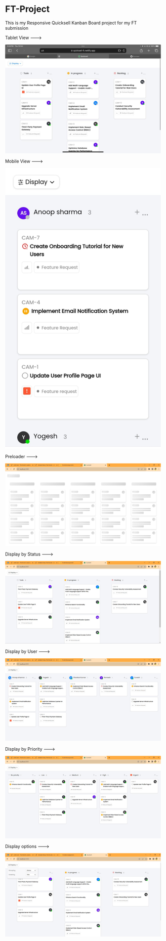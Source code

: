 # FT-Project
This is my Responsive Quicksell Kanban Board project for my FT submission

Tablet View --->

![Project Screenshot](https://github.com/coderpawan/FT-Project/blob/main/public/images/img7.jpg)

Mobile View --->

![Project Screenshot](https://github.com/coderpawan/FT-Project/blob/main/public/images/img6.jpg)

Preloader --->

![Project Screenshot](https://github.com/coderpawan/FT-Project/blob/main/public/images/img1.jpg)

Display by Status --->

![Project Screenshot](https://github.com/coderpawan/FT-Project/blob/main/public/images/img3.jpg)

Display by User --->

![Project Screenshot](https://github.com/coderpawan/FT-Project/blob/main/public/images/img2.jpg)

Display by Priority --->

![Project Screenshot](https://github.com/coderpawan/FT-Project/blob/main/public/images/img5.jpg)

Display options --->

![Project Screenshot](https://github.com/coderpawan/FT-Project/blob/main/public/images/img4.jpg)
